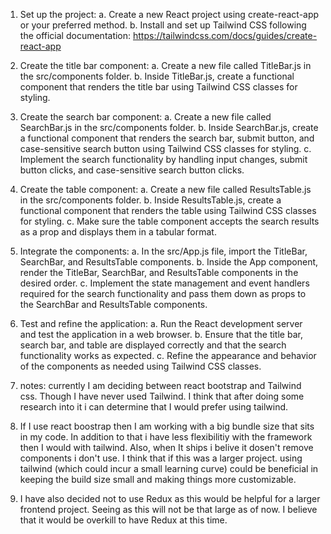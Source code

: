 1. Set up the project:
a. Create a new React project using create-react-app or your preferred method.
b. Install and set up Tailwind CSS following the official documentation: https://tailwindcss.com/docs/guides/create-react-app

2. Create the title bar component:
a. Create a new file called TitleBar.js in the src/components folder.
b. Inside TitleBar.js, create a functional component that renders the title bar using Tailwind CSS classes for styling.

3. Create the search bar component:
a. Create a new file called SearchBar.js in the src/components folder.
b. Inside SearchBar.js, create a functional component that renders the search bar, submit button, and case-sensitive search button using Tailwind CSS classes for styling.
c. Implement the search functionality by handling input changes, submit button clicks, and case-sensitive search button clicks.

4. Create the table component:
a. Create a new file called ResultsTable.js in the src/components folder.
b. Inside ResultsTable.js, create a functional component that renders the table using Tailwind CSS classes for styling.
c. Make sure the table component accepts the search results as a prop and displays them in a tabular format.

5. Integrate the components:
a. In the src/App.js file, import the TitleBar, SearchBar, and ResultsTable components.
b. Inside the App component, render the TitleBar, SearchBar, and ResultsTable components in the desired order.
c. Implement the state management and event handlers required for the search functionality and pass them down as props to the SearchBar and ResultsTable components.

6. Test and refine the application:
a. Run the React development server and test the application in a web browser.
b. Ensure that the title bar, search bar, and table are displayed correctly and that the search functionality works as expected.
c. Refine the appearance and behavior of the components as needed using Tailwind CSS classes.

7. notes: currently I am deciding between react bootstrap and Tailwind css. Though I have never used Tailwind. I think that after doing some research into it i can 
determine that I would prefer using tailwind.

8. If I use react boostrap then I am working with a big bundle size that sits in my code. In addition to that i have less flexibilitiy with the framework then I would
with tailwind. Also, when It ships i belive it dosen't remove components i don't use. I think that if this was a larger project. using tailwind (which could incur a small learning curve)
could be beneficial in keeping the build size small and making things more customizable.

9. I have also decided not to use Redux as this would be helpful for a larger frontend project. Seeing as this will not be that large as of now. I believe that 
it would be overkill to have Redux at this time. 
